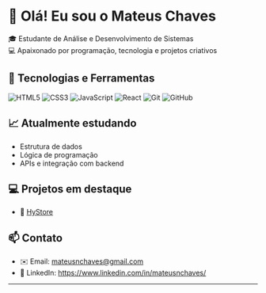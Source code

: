 # 👋 Olá! Eu sou o Mateus Chaves

🎓 Estudante de Análise e Desenvolvimento de Sistemas  
💻 Apaixonado por programação, tecnologia e projetos criativos

## 🚀 Tecnologias e Ferramentas

![HTML5](https://img.shields.io/badge/HTML5-E34F26?style=for-the-badge&logo=html5&logoColor=white)
![CSS3](https://img.shields.io/badge/CSS3-1572B6?style=for-the-badge&logo=css3&logoColor=white)
![JavaScript](https://img.shields.io/badge/JavaScript-F7DF1E?style=for-the-badge&logo=javascript&logoColor=black)
![React](https://img.shields.io/badge/React-20232A?style=for-the-badge&logo=react&logoColor=61DAFB)
![Git](https://img.shields.io/badge/Git-F05032?style=for-the-badge&logo=git&logoColor=white)
![GitHub](https://img.shields.io/badge/GitHub-100000?style=for-the-badge&logo=github&logoColor=white)

## 📈 Atualmente estudando

- Estrutura de dados
- Lógica de programação
- APIs e integração com backend

## 💻 Projetos em destaque

- 🔗 [HyStore](https://github.com/mateusnchaves/HyStore)

## 📫 Contato

- ✉️ Email: mateusnchaves@gmail.com
- 💼 LinkedIn: https://www.linkedin.com/in/mateusnchaves/

---

